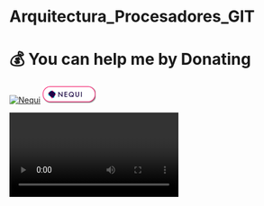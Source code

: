 # Arquitectura_Procesadores_GIT

# 💰 **You can help me by Donating**
<a href="https://www.paypal.com/paypalme/Vivas143"><img src="https://img.shields.io/badge/PayPal-00457C?style=for-the-badge&logo=paypal&logoColor=white" alt="Nequi" width="100"></a> <a href="image/QR_nequi_numero.png"><img src="image/boton_nequi.png" alt="Nequi" width="94"></a>

<video controls>
  <source src="Video/20230502_161300.mp4" type="video/mp4">
  Tu navegador no soporta el elemento de video.
</video>



